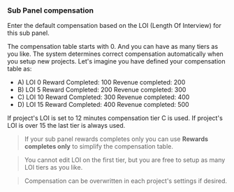 ### Sub Panel compensation

Enter the default compensation based on the LOI (Length Of Interview) for this sub panel.

The compensation table starts with 0. And you can have as many tiers as you like. The system determines correct compensation automatically when you setup new projects. Let's imagine you have defined your compensation table as:

- A) LOI 0 Reward Completed: 100 Revenue completed: 200 
- B) LOI 5 Reward Completed: 200 Revenue completed: 300 
- C) LOI 10 Reward Completed: 300 Revenue completed: 400 
- D) LOI 15 Reward Completed: 400 Revenue completed: 500 

If project's LOI is set to 12 minutes compensation tier C is used. 
If project's LOI is over 15 the last tier is always used.

> If your sub panel rewards completes only you can use **Rewards completes only** to simplify the compensation table.

> You cannot edit LOI on the first tier, but you are free to setup as many LOI tiers as you like.

> Compensation can be overwritten in each project's settings if desired.
